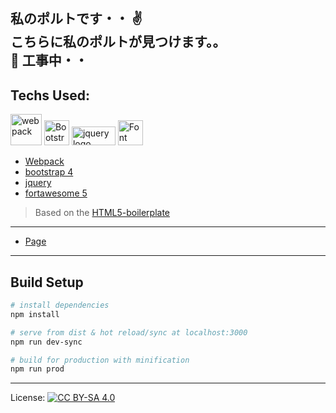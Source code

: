 <strong>私のポルトです・・</strong> :v:
<br/>
<strong>こちらに私のポルトが見つけます。。</strong>
<br/>
:construction: 工事中・・
<br/>
--

## Techs Used:

<img src="https://webpack.js.org/assets/icon-square-big.svg" title="webpack" alt="webpack" width="50" height="50" style="display:inline-block">  <img src="https://getbootstrap.com/docs/4.1/assets/brand/bootstrap-solid.svg" alt="Bootstrap logo" width="40" height="40" style="display:inline-block">  <img src="https://www.ayokasystems.com/wp-content/uploads/jquery-logo-e1450293226548.png" width="70" height="30" alt="jquery logo" style="display:inline-block">  <img src="https://pbs.twimg.com/profile_images/884859320503894016/FWL86acG_400x400.jpg" alt="Font Awesome 5 Free" width="40" height="40" style="display:inline-block">

- [Webpack](https://github.com/webpack/webpack/)
- [bootstrap 4](http://getbootstrap.com)
- [jquery](http://jquery.net)
- [fortawesome 5](http://fontawesome.com)

> Based on the [HTML5-boilerplate](https://github.com/h5bp/html5-boilerplate)

---
* [Page](https://ah-salah.github.io/portfolio/)
---
## Build Setup

``` bash
# install dependencies
npm install

# serve from dist & hot reload/sync at localhost:3000
npm run dev-sync

# build for production with minification
npm run prod

```

***
License: [![CC BY-SA 4.0](https://img.shields.io/badge/License-CC%20BY--SA%204.0-lightgrey.svg "CC")](https://creativecommons.org/licenses/by-sa/4.0/)
